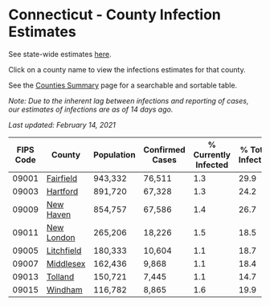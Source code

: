 # Connecticut - County Infection Estimates

See state-wide estimates [here](/infections/us-ct).

Click on a county name to view the infections estimates for that county.

See the [Counties Summary](/infections/summary-counties) page for a searchable and sortable table.

*Note: Due to the inherent lag between infections and reporting of cases, our estimates of infections are as of 14 days ago.*

*Last updated: February 14, 2021*

|   FIPS Code |                   County |   Population |   Confirmed Cases |   % Currently Infected |   % Total Infected |
|-------------|--------------------------|--------------|-------------------|------------------------|--------------------|
|       09001 |   [Fairfield](fairfield) |      943,332 |            76,511 |                    1.3 |               29.9 |
|       09003 |     [Hartford](hartford) |      891,720 |            67,328 |                    1.3 |               24.2 |
|       09009 |   [New Haven](new-haven) |      854,757 |            67,586 |                    1.4 |               26.7 |
|       09011 | [New London](new-london) |      265,206 |            18,226 |                    1.5 |               18.5 |
|       09005 | [Litchfield](litchfield) |      180,333 |            10,604 |                    1.1 |               18.7 |
|       09007 |   [Middlesex](middlesex) |      162,436 |             9,868 |                    1.1 |               18.4 |
|       09013 |       [Tolland](tolland) |      150,721 |             7,445 |                    1.1 |               14.7 |
|       09015 |       [Windham](windham) |      116,782 |             8,865 |                    1.6 |               19.9 |